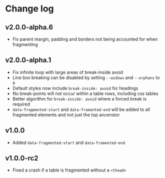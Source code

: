 # Change log

## v2.0.0-alpha.6

- Fix parent margin, padding and borders not being accounted for when fragmenting

## v2.0.0-alpha.1

- Fix infinite loop with large areas of break-inside avoid
- Line box breaking can be disabled by setting `--widows` and `--orphans` to `0`
- Default styles now include `break-inside: avoid` for headings
- No break-points will not occur within a table rows, including css tables
- Better algorithm for `break-inside: avoid` where a forced break is required
- `data-fragmented-start` and `data-framented-end` will be added to all fragmented elements and not just the top ancenstor

## v1.0.0

- Added `data-fragmented-start` and `data-framented-end`

## v1.0.0-rc2

- Fixed a crash if a table is fragmented without a `<thead>`
